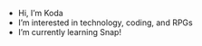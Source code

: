-  Hi, I’m Koda
- I’m interested in technology, coding, and RPGs
- I’m currently learning Snap!

<!---
kodacodes/kodacodes is a ✨ special ✨ repository because its `README.md` (this file) appears on your GitHub profile.
You can click the Preview link to take a look at your changes.
--->
